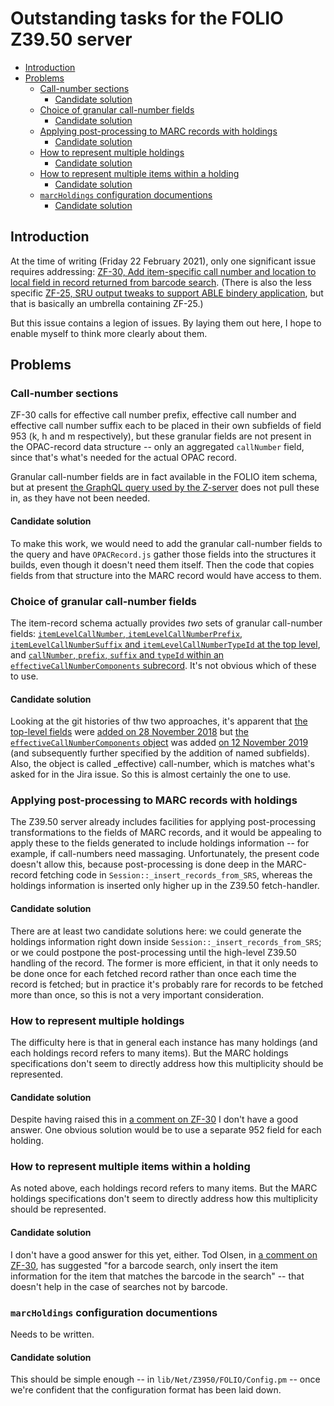 # Outstanding tasks for the FOLIO Z39.50 server


<!-- md2toc -l 2 TODO.md -->
* [Introduction](#introduction)
* [Problems](#problems)
    * [Call-number sections](#call-number-sections)
        * [Candidate solution](#candidate-solution)
    * [Choice of granular call-number fields](#choice-of-granular-call-number-fields)
        * [Candidate solution](#candidate-solution)
    * [Applying post-processing to MARC records with holdings](#applying-post-processing-to-marc-records-with-holdings)
        * [Candidate solution](#candidate-solution)
    * [How to represent multiple holdings](#how-to-represent-multiple-holdings)
        * [Candidate solution](#candidate-solution)
    * [How to represent multiple items within a holding](#how-to-represent-multiple-items-within-a-holding)
        * [Candidate solution](#candidate-solution)
    * [`marcHoldings` configuration documentions](#marcholdings-configuration-documentions)
        * [Candidate solution](#candidate-solution)



## Introduction

At the time of writing (Friday 22 February 2021), only one significant issue requires addressing: [ZF-30, Add item-specific call number and location to local field in record returned from barcode search](https://issues.folio.org/browse/ZF-30). (There is also the less specific [ZF-25, SRU output tweaks to support ABLE bindery application](https://issues.folio.org/browse/ZF-25), but that is basically an umbrella containing ZF-25.)

But this issue contains a legion of issues. By laying them out here, I hope to enable myself to think more clearly about them.



## Problems


### Call-number sections

ZF-30 calls for effective call number prefix, effective call number and effective call number suffix each to be placed in their own subfields of field 953 (k, h and m respectively), but these granular fields are not present in the OPAC-record data structure -- only an aggregated `callNumber` field, since that's what's needed for the actual OPAC record.

Granular call-number fields are in fact available in the FOLIO item schema, but at present [the GraphQL query used by the Z-server](../etc/instances.graphql-query) does not pull these in, as they have not been needed.

#### Candidate solution

To make this work, we would need to add the granular call-number fields to the query and have `OPACRecord.js` gather those fields into the structures it builds, even though it doesn't need them itself. Then the code that copies fields from that structure into the MARC record would have access to them.


### Choice of granular call-number fields

The item-record schema actually provides _two_ sets of granular call-number fields: [`itemLevelCallNumber`, `itemLevelCallNumberPrefix`, `itemLevelCallNumberSuffix` and `itemLevelCallNumberTypeId` at the top level](https://github.com/folio-org/mod-inventory-storage/blob/4e164c9c524b1fd002f1aebe50cf44dc8eb873fa/ramls/item.json#L42-L57), and [`callNumber`, `prefix`, `suffix` and `typeId` within an `effectiveCallNumberComponents` subrecord](https://github.com/folio-org/mod-inventory-storage/blob/4e164c9c524b1fd002f1aebe50cf44dc8eb873fa/ramls/item.json#L58-L85). It's not obvious which of these to use.

#### Candidate solution

Looking at the git histories of thw two approaches, it's apparent that [the top-level fields](https://github.com/folio-org/mod-inventory-storage/blame/4e164c9c524b1fd002f1aebe50cf44dc8eb873fa/ramls/item.json#L42-L57) were [added on 28 November 2018](https://github.com/folio-org/mod-inventory-storage/commit/151e82a8428e96a832f07f45e191e244196a354a) but [the `effectiveCallNumberComponents` object](https://github.com/folio-org/mod-inventory-storage/blame/4e164c9c524b1fd002f1aebe50cf44dc8eb873fa/ramls/item.json#L58-L85) was added [on 12 November 2019](https://github.com/folio-org/mod-inventory-storage/commit/e6d876a4cec831b83d5c8b58a98578d7f1592158) (and subsequently further specified by the addition of named subfields). Also, the object is called _effective) call-number, which is matches what's asked for in the Jira issue. So this is almost certainly the one to use.


### Applying post-processing to MARC records with holdings

The Z39.50 server already includes facilities for applying post-processing transformations to the fields of MARC records, and it would be appealing to apply these to the fields generated to include holdings information -- for example, if call-numbers need massaging. Unfortunately, the present code doesn't allow this, because post-processing is done deep in the MARC-record fetching code in `Session::_insert_records_from_SRS`, whereas the holdings information is inserted only higher up in the Z39.50 fetch-handler.

#### Candidate solution

There are at least two candidate solutions here: we could generate the holdings information right down inside `Session::_insert_records_from_SRS`; or we could postpone the post-processing until the high-level Z39.50 handling of the record. The former is more efficient, in that it only needs to be done once for each fetched record rather than once each time the record is fetched; but in practice it's probably rare for records to be fetched more than once, so this is not a very important consideration.


### How to represent multiple holdings

The difficulty here is that in general each instance has many holdings (and each holdings record refers to many items). But the MARC holdings specifications don't seem to directly address how this multiplicity should be represented.

#### Candidate solution

Despite having raised this in [a comment on ZF-30](https://issues.folio.org/browse/ZF-30?focusedCommentId=97524&page=com.atlassian.jira.plugin.system.issuetabpanels:comment-tabpanel#comment-97524) I don't have a good answer. One obvious solution would be to use a separate 952 field for each holding.


### How to represent multiple items within a holding

As noted above, each holdings record refers to many items. But the MARC holdings specifications don't seem to directly address how this multiplicity should be represented.

#### Candidate solution

I don't have a good answer for this yet, either. Tod Olsen, in [a comment on ZF-30](https://issues.folio.org/browse/ZF-30?focusedCommentId=97640&page=com.atlassian.jira.plugin.system.issuetabpanels:comment-tabpanel#comment-97640), has suggested "for a barcode search, only insert the item information for the item that matches the barcode in the search" -- that doesn't help in the case of searches not by barcode.


### `marcHoldings` configuration documentions

Needs to be written.

#### Candidate solution

This should be simple enough -- in `lib/Net/Z3950/FOLIO/Config.pm` -- once we're confident that the configuration format has been laid down.


